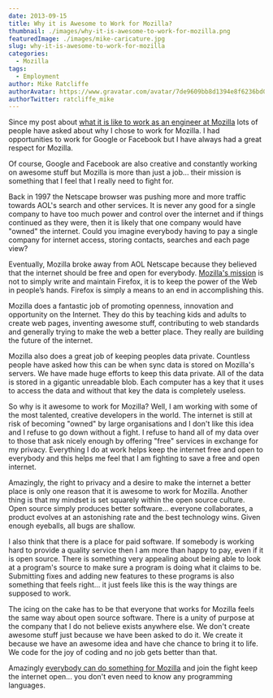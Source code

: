 ```yaml
---
date: 2013-09-15
title: Why it is Awesome to Work for Mozilla?
thumbnail: ./images/why-it-is-awesome-to-work-for-mozilla.png
featuredImage: ./images/mike-caricature.jpg
slug: why-it-is-awesome-to-work-for-mozilla
categories:
  - Mozilla
tags:
  - Employment
author: Mike Ratcliffe
authorAvatar: https://www.gravatar.com/avatar/7de9609bb8d1394e8f6236bd0fac2d7b.jpg
authorTwitter: ratcliffe_mike
---
```


Since my post about [what it is like to work as an engineer at Mozilla](/what-is-it-like-to-work-as-an-engineer-at-mozilla/) lots of people have asked about why I chose to work for Mozilla. I had opportunities to work for Google or Facebook but I have always had a great respect for Mozilla.

Of course, Google and Facebook are also creative and constantly working on awesome stuff but Mozilla is more than just a job... their mission is something that I feel that I really need to fight for.

Back in 1997 the Netscape browser was pushing more and more traffic towards AOL's search and other services. It is never any good for a single company to have too much power and control over the internet and if things continued as they were, then it is likely that one company would have "owned" the internet. Could you imagine everybody having to pay a single company for internet access, storing contacts, searches and each page view?

Eventually, Mozilla broke away from AOL Netscape because they believed that the internet should be free and open for everybody. [Mozilla's mission](https://www.mozilla.org/mission/) is not to simply write and maintain Firefox, it is to keep the power of the Web in people’s hands. Firefox is simply a means to an end in accomplishing this.

Mozilla does a fantastic job of promoting openness, innovation and opportunity on the Internet. They do this by teaching kids and adults to create web pages, inventing awesome stuff, contributing to web standards and generally trying to make the web a better place. They really are building the future of the internet.

Mozilla also does a great job of keeping peoples data private. Countless people have asked how this can be when sync data is stored on Mozilla's servers. We have made huge efforts to keep this data private. All of the data is stored in a gigantic unreadable blob. Each computer has a key that it uses to access the data and without that key the data is completely useless.

So why is it awesome to work for Mozilla? Well, I am working with some of the most talented, creative developers in the world. The internet is still at risk of becoming "owned" by large organisations and I don't like this idea and I refuse to go down without a fight. I refuse to hand all of my data over to those that ask nicely enough by offering "free" services in exchange for my privacy. Everything I do at work helps keep the internet free and open to everybody and this helps me feel that I am fighting to save a free and open internet.

Amazingly, the right to privacy and a desire to make the internet a better place is only one reason that it is awesome to work for Mozilla. Another thing is that my mindset is set squarely within the open source culture. Open source simply produces better software... everyone collaborates, a product evolves at an astonishing rate and the best technology wins. Given enough eyeballs, all bugs are shallow.

I also think that there is a place for paid software. If somebody is working hard to provide a quality service then I am more than happy to pay, even if it is open source. There is something very appealing about being able to look at a program's source to make sure a program is doing what it claims to be. Submitting fixes and adding new features to these programs is also something that feels right... it just feels like this is the way things are supposed to work.

The icing on the cake has to be that everyone that works for Mozilla feels the same way about open source software. There is a unity of purpose at the company that I do not believe exists anywhere else. We don't create awesome stuff just because we have been asked to do it. We create it because we have an awesome idea and have che chance to bring it to life. We code for the joy of coding and no job gets better than that.

Amazingly [everybody can do something for Mozilla](https://www.whatcanidoformozilla.org/) and join the fight keep the internet open... you don't even need to know any programming languages.
